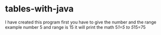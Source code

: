 # tables-with-java
I have created this program first you have to give the number and the range example number 5 and range is 15 it will print the math 5*1=5 to 5*15=75

